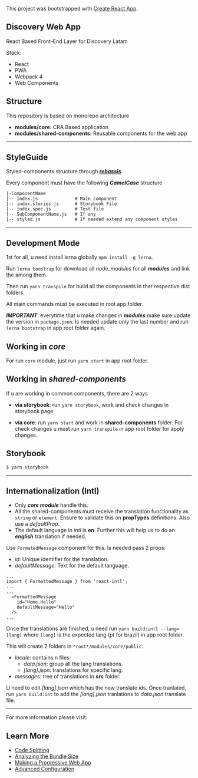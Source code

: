 This project was bootstrapped with [Create React App](https://github.com/facebook/create-react-app).

## Discovery Web App

React Based Front-End Layer for Discovery Latam

Stack:

- React
- PWA
- Webpack 4
- Web Components

## Structure

This repository is based on monorepo architecture

- **modules/core:** CRA Based application
- **modules/shared-components:** Reusable components for the web app
---
## StyleGuide
Styled-components structure through [***rebassjs***](https://rebassjs.org/). 

Every component must have the following ***CamelCase*** structure

```
|-ComponentName
|-- index.js              # Main component
|-- index.stories.js      # Storybook File
|-- index.spec.js         # Test file
|-- SubComponentName.js   # If any
|-- styled.js             # If needed extend any component styles
```
---
## Development Mode

1st for all, u need install lerna globally `npm install -g lerna`.

Run `lerna boostrap` for download all *node_modules* for all ***modules*** and link the among them.

Then run `yarn transpile` for build all the components in ther respective dist folders.

All main commands must be executed in root app folder.

***IMPORTANT***: everytime that u make changes in ***modules*** make sure update the version in `package.json`. Is needed update only the last number and run `lerna bootstrap` in app root folder again.

## Working in *core*

For run `core` module, just run `yarn start` in app root folder.

## Working in *shared-components*

If u are working in common components, there are 2 ways

- **via storybook**: run `yarn storybook`, work and check changes in storybook page

- **via core**: run `yarn start` and work in **shared-components** folder. For check changes u must run `yarn transpile` in app root folder for apply changes.

## Storybook

```sh
$ yarn storybook
```
---
## Internationalization **(Intl)**

- Only ***core module*** handle this.
- All the shared-components must receive the translation functionality  as `string` or `element`. Ensure to validate this on **propTypes** definitions. Also use a *defaultProp*.
- The default language in *intl* is **en**. Further this will help us to do an ***english*** translation if needed.

Use `FormatedMessage` component for this. Is needed pass 2 props:
- *id*: Unique identifier for the translation.
- *defaultMessage*: Text for the default language.

```
...
import { FormattedMessage } from 'react-intl';
...
...
  <FormattedMessage
    id="Home.Hello"
    defaultMessage="Hello"
  />
...
```

Once the translations are finished, u need run `yarn build:intl --lang=[lang]` where `[lang]` is the expected lang (pt for brazil) in app root folder. 

This will create 2 folders in `*root*/modules/core/public`: 
- *locale*: contains n files:
  - *data.json*: group all the lang translations.
  - *[lang].json*: translations for specific lang.
- *messages*: tree of translations in **src** folder. 

U need to edit *[lang].json* which has the new translate ids. Once tranlated, run `yarn build:int` to add the *[lang].json* tranlations to *data.json* translate file.


-----
For more information please visit:

## Learn More

- [Code Splitting](https://facebook.github.io/create-react-app/docs/code-splitting)
- [Analyzing the Bundle Size](https://facebook.github.io/create-react-app/docs/analyzing-the-bundle-size)
- [Making a Progressive Web App](https://facebook.github.io/create-react-app/docs/making-a-progressive-web-app)
- [Advanced Configuration](https://facebook.github.io/create-react-app/docs/advanced-configuration)
